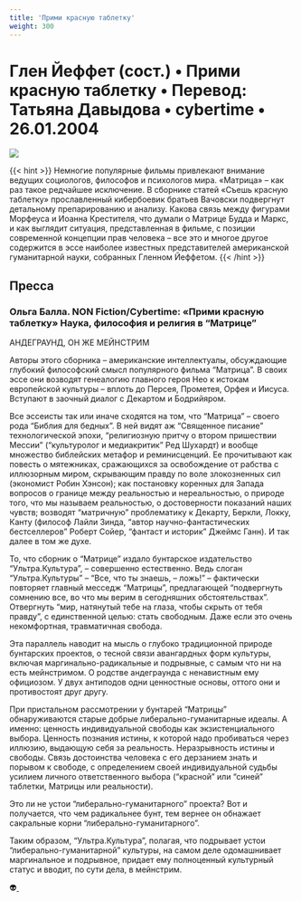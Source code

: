 ```yaml
---
title: 'Прими красную таблетку'
weight: 300
---
```


# Глен Йеффет (сост.) • **Прими красную таблетку**  • Перевод: Татьяна Давыдова • cybertime • 26.01.2004

![](/img/matrix.gif)

{{< hint >}}
Немногие популярные фильмы привлекают внимание ведущих социологов, философов и психологов мира. «Матрица» – как раз такое редчайшее исключение. В сборнике статей «Съешь красную таблетку» прославленный кибербоевик братьев Вачовски подвергнут детальному препарированию и анализу. Какова связь между фигурами Морфеуса и Иоанна Крестителя, что думали о Матрице Будда и Маркс, и как выглядит ситуация, представленная в фильме, с позиции современной концепции прав человека – все это и многое другое содержится в эссе наиболее известных представителей американской гуманитарной науки, собранных Гленном Йеффетом.
{{< /hint >}}

## Пресса

### Ольга Балла. NON Fiction/Cybertime: «Прими красную таблетку» Наука, философия и религия в “Матрице”

AНДЕГРАУНД, ОН ЖЕ МЕЙНСТРИМ

Авторы этого сборника – американские интеллектуалы, обсуждающие глубокий философский смысл популярного фильма “Матрица”. В своих эссе они возводят генеалогию главного героя Нео к истокам европейской культуры – вплоть до Персея, Прометея, Орфея и Иисуса. Вступают в заочный диалог с Декартом и Бодрийяром.

Все эссеисты так или иначе сходятся на том, что “Матрица” – своего рода “Библия для бедных”. В ней видят аж “Священное писание” технологической эпохи, “религиозную притчу о втором пришествии Мессии” (“культуролог и медиакритик” Ред Шухардт) и вообще множество библейских метафор и реминисценций. Ее прочитывают как повесть о мятежниках, сражающихся за освобождение от рабства с иллюзорным миром, скрывающим правду по воле злокозненных сил (экономист Робин Хэнсон); как постановку коренных для Запада вопросов о границе между реальностью и нереальностью, о природе того, что мы называем реальностью, о достоверности показаний наших чувств; возводят “матричную” проблематику к Декарту, Беркли, Локку, Канту (философ Лайли Зинда, “автор научно-фантастических бестселлеров” Роберт Сойер, “фантаст и историк” Джеймс Ганн). И так далее в том же духе.

То, что сборник о “Матрице” издало бунтарское издательство “Ультра.Культура”, – совершенно естественно. Ведь слоган “Ультра.Культуры” – “Все, что ты знаешь, – ложь!” – фактически повторяет главный месседж “Матрицы”, предлагающей “подвергнуть сомнению все, во что мы верим в сегодняшних обстоятельствах”. Отвергнуть “мир, натянутый тебе на глаза, чтобы скрыть от тебя правду”, с единственной целью: стать свободным. Даже если это очень некомфортная, травматичная свобода.

Эта параллель наводит на мысль о глубоко традиционной природе бунтарских проектов, о тесной связи авангардных форм культуры, включая маргинально-радикальные и подрывные, с самым что ни на есть мейнстримом. О родстве андеграунда с ненавистным ему официозом. У двух антиподов одни ценностные основы, оттого они и противостоят друг другу.

При пристальном рассмотрении у бунтарей “Матрицы” обнаруживаются старые добрые либерально-гуманитарные идеалы. А именно: ценность индивидуальной свободы как экзистенциального выбора. Ценность познания истины, к которой надо пробиваться через иллюзию, выдающую себя за реальность. Неразрывность истины и свободы. Связь достоинства человека с его дерзанием знать и порывом к свободе, с определением своей индивидуальной судьбы усилием личного ответственного выбора (“красной” или “синей” таблетки, Матрицы или реальности).

Это ли не устои “либерально-гуманитарного” проекта? Вот и получается, что чем радикальнее бунт, тем вернее он обнажает сакральные корни “либерально-гуманитарного”.

Таким образом, “Ультра.Культура”, полагая, что подрывает устои “либерально-гуманитарной” культуры, на самом деле одомашнивает маргинальное и подрывное, придает ему полноценный культурный статус и вводит, по сути дела, в мейнстрим.


👽[ ](http://flibusta.is/b/153747)